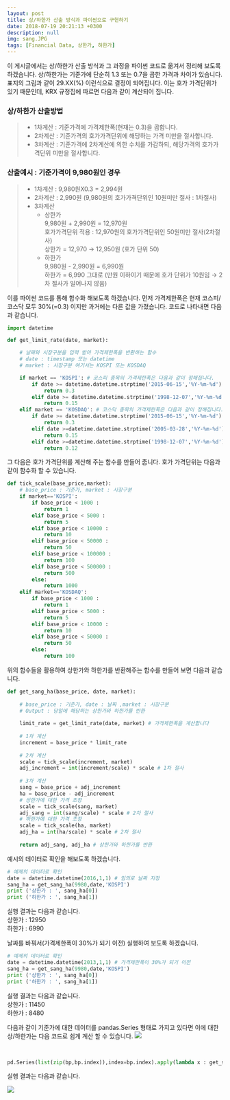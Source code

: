 ```yaml
---
layout: post
title: 상/하한가 산출 방식과 파이썬으로 구현하기
date: 2018-07-19 20:21:13 +0300
description: null
img: sang.JPG
tags: [Financial Data, 상한가, 하한가]
---
```

이 게시글에서는 상/하한가 산출 방식과 그 과정을 파이썬 코드로 옮겨서 정리해 보도록 하겠습니다.
상/하한가는 기준가에 단순히 1.3 또는 0.7을 곱한 가격과 차이가 있습니다. 표지의 그림과 같이 29.XX(%) 이런식으로 결정이 되어집니다. 이는 호가 가격단위가 있기 때문인데, KRX 규정집에 따르면 다음과 같이 계산되어 집니다.

### 상/하한가 산출방법<br>
>* 1차계산 : 기준가격에 가격제한폭(현재는 0.3)을 곱합니다.<br>
>* 2차계산 : 기준가격의 호가가격단위에 해당하는 가격 미만을 절사합니다.<br>
>* 3차계산 : 기준가격에 2차계산에 의한 수치를 가감하되, 해당가격의 호가가격단위 미만을 절사합니다.<br>


### 산출예시 : 기준가격이 9,980원인 경우<br>
>* 1차계산 : 9,980원X0.3 = 2,994원<br>
>* 2차계산 : 2,990원 (9,980원의 호가가격단위인 10원미만 절사 : 1차절사)<br>
>* 3차계산<br>
>   * 상한가<br>
    9,980원 + 2,990원 = 12,970원<br>
    호가가격단위 적용 : 12,970원의 호가가격단위인 50원미만 절사(2차절사)<br>
    상한가 = 12,970 → 12,950원 (호가 단위 50)<br>
>   * 하한가<br>
    9,980원 - 2,990원 = 6,990원<br>
    하한가 = 6,990 그대로 (만원 이하이기 때문에 호가 단위가 10원임 → 2차 절사가 일어나지 않음)<br>
    
이를 파이썬 코드를 통해 함수화 해보도록 하겠습니다. 먼저 가격제한폭은 현재 코스피/코스닥 모두 30%(=0.3) 이지만 과거에는 다른 값을 가졌습니다. 코드로 나타내면 다음과 같습니다.

```python
import datetime

def get_limit_rate(date, market): 

    # 날짜와 시장구분을 입력 받아 가격제한폭을 반환하는 함수
    # date : timestamp 또는 datetime
    # market : 시장구분 여기서는 KOSPI 또는 KOSDAQ

    if market == 'KOSPI': # 코스피 종목의 가격제한폭은 다음과 같이 정해집니다.
        if date >= datetime.datetime.strptime('2015-06-15','%Y-%m-%d'):
            return 0.3 
        elif date >= datetime.datetime.strptime('1998-12-07','%Y-%m-%d'):
            return 0.15
    elif market == 'KOSDAQ': # 코스닥 종목의 가격제한폭은 다음과 같이 정해집니다.
        if date >= datetime.datetime.strptime('2015-06-15','%Y-%m-%d'):
            return 0.3
        elif date >=datetime.datetime.strptime('2005-03-28','%Y-%m-%d'):
            return 0.15 
        elif date >=datetime.datetime.strptime('1998-12-07','%Y-%m-%d'):
            return 0.12
```

그 다음은 호가 가격단위를 계산해 주는 함수를 만들어 줍니다. 호가 가격단위는 다음과 같이 함수화 할 수 있습니다.

```python
def tick_scale(base_price,market): 
    # base_price : 기준가, market : 시장구분
    if market=='KOSPI':
        if base_price < 1000 :
            return 1
        elif base_price < 5000 :
            return 5
        elif base_price < 10000 :
            return 10
        elif base_price < 50000 :
            return 50
        elif base_price < 100000 :
            return 100
        elif base_price < 500000 :
            return 500
        else:
            return 1000
    elif market=='KOSDAQ':
        if base_price < 1000 :
            return 1
        elif base_price < 5000 :
            return 5
        elif base_price < 10000 :
            return 10
        elif base_price < 50000 :
            return 50
        else:
            return 100
```

위의 함수들을 활용하여 상한가와 하한가를 반환해주는 함수를 만들어 보면 다음과 같습니다.

```python
def get_sang_ha(base_price, date, market): 
    
    # base_price : 기준가, date : 날짜 ,market : 시장구분
    # Output : 당일에 해당하는 상한가와 하한가를 반환
    
    limit_rate = get_limit_rate(date, market) # 가격제한폭을 계산합니다
    
    # 1차 계산
    increment = base_price * limit_rate
    
    # 2차 계산
    scale = tick_scale(increment, market)
    adj_increment = int(increment/scale) * scale # 1차 절사
    
    # 3차 계산
    sang = base_price + adj_increment
    ha = base_price - adj_increment
    # 상한가에 대한 가격 조정
    scale = tick_scale(sang, market)
    adj_sang = int(sang/scale) * scale # 2차 절사
    # 하한가에 대한 가격 조정
    scale = tick_scale(ha, market)
    adj_ha = int(ha/scale) * scale # 2차 절사
    
    return adj_sang, adj_ha # 상한가와 하한가를 반환
```

예시의 데이터로 확인을 해보도록 하겠습니다.

```python
# 예제의 데이터로 확인
date = datetime.datetime(2016,1,1) # 임의로 날짜 지정
sang_ha = get_sang_ha(9980,date,'KOSPI')
print ('상한가 : ', sang_ha[0])
print ('하한가 : ', sang_ha[1])
```
실행 결과는 다음과 같습니다.<br>
상한가 :  12950<br>
하한가 :  6990<br>

날짜를 바꿔서(가격제한폭이 30%가 되기 이전) 실행하여 보도록 하겠습니다.
```python
# 예제의 데이터로 확인
date = datetime.datetime(2013,1,1) # 가격제한폭이 30%가 되기 이전
sang_ha = get_sang_ha(9980,date,'KOSPI')
print ('상한가 : ', sang_ha[0])
print ('하한가 : ', sang_ha[1])
```
실행 결과는 다음과 같습니다.<br>
상한가 :  11450<br>
하한가 :  8480<br>

다음과 같이 기준가에 대한 데이터를 pandas.Series 형태로 가지고 있다면 이에 대한 상/하한가는 다음 코드로 쉽게 계산 할 수 있습니다.
<img src="https://trello-attachments.s3.amazonaws.com/5b29ec749cfb0d90ada47d03/5b5098b1d2cbbcfba8c16357/2a09256aa9fec3ecb797d9d5ad332fd8/image.png">

<br>

```python
pd.Series(list(zip(bp,bp.index)),index=bp.index).apply(lambda x : get_sang_ha(x[0],x[1],'KOSPI'))
``` 

실행 결과는 다음과 같습니다.

<img src="https://trello-attachments.s3.amazonaws.com/5b29ec749cfb0d90ada47d03/5b5098b1d2cbbcfba8c16357/cdd640823bc54bba77c95175f771ceac/image.png">